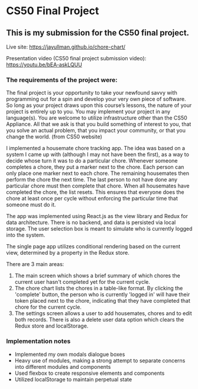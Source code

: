# CS50 Final Project
## This is my submission for the CS50 final project.

Live site: https://jayullman.github.io/chore-chart/

Presentation video (CS50 final project submission video): https://youtu.be/bEA-askLQUU

### The requirements of the project were:

The final project is your opportunity to take your newfound savvy with programming out for a spin and develop your very own piece of software. So long as your project draws upon this course’s lessons, the nature of your project is entirely up to you. You may implement your project in any language(s). You are welcome to utilize infrastructure other than the CS50 Appliance. All that we ask is that you build something of interest to you, that you solve an actual problem, that you impact your community, or that you change the world.
(from CS50 website)

I implemented a housemate chore tracking app. The idea was based on a system I came up with (although I may not have been the first), as a way to decide whose turn it was to do a particular chore. Whenever someone completes a chore, they put a marker next to the chore. Each person can only place one marker next to each chore. The remaining housemates then perform the chore the next time. The last person to not have done any particular chore must then complete that chore. When all housemates have completed the chore, the list resets. This ensures that everyone does the chore at least once per cycle without enforcing the particular time that someone must do it.

The app was implemented using React.js as the view library and Redux for data architecture. There is no backend, and data is persisted via local storage. The user selection box is meant to simulate who is currently logged into the system.

The single page app utilizes conditional rendering based on the current view, determined by a property in the Redux store.

There are 3 main areas:
1. The main screen which shows a brief summary of which chores the current user hasn't
completed yet for the current cycle.
2. The chore chart lists the chores in a table-like format. By clicking the 'complete' button, the person who is currently 'logged in' will have their token placed next to the chore, indicating that they have completed that chore for the current cycle.
3. The settings screen allows a user to add housemates, chores and to edit both records. There is also a delete user data option which clears the Redux store and localStorage.

### Implementation notes
* Implemented my own modals dialogue boxes
* Heavy use of modules, making a strong attempt to separate concerns into different modules and components
* Used flexbox to create responsive elements and components
* Utilized localStorage to maintain perpetual state

